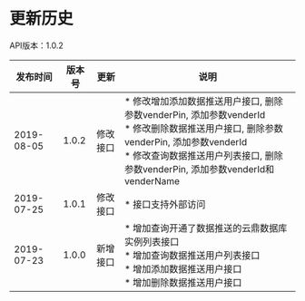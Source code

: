 # 更新历史 #
API版本：1.0.2

|发布时间|版本号|更新|说明|
|---|---|---|---|
|2019-08-05   |1.0.2   |修改接口       | * 修改增加添加数据推送用户接口, 删除参数venderPin, 添加参数venderId<br> * 修改删除数据推送用户接口, 删除参数venderPin, 添加参数venderId<br> * 修改查询数据推送用户列表接口, 删除参数venderPin, 添加参数venderId和venderName<br>
|2019-07-25   |1.0.1   |修改接口       | * 接口支持外部访问
|2019-07-23   |1.0.0   |新增接口       | * 增加查询开通了数据推送的云鼎数据库实例列表接口<br> * 增加查询数据推送用户列表接口<br> * 增加添加数据推送用户接口<br> * 增加删除数据推送用户接口
